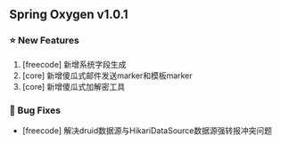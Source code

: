 ## Spring Oxygen v1.0.1

### ⭐ New Features

1. [freecode] 新增系统字段生成
2. [core] 新增傻瓜式邮件发送marker和模板marker
3. [core] 新增傻瓜式加解密工具
### 🐞 Bug Fixes

- [freecode] 解决druid数据源与HikariDataSource数据源强转报冲突问题